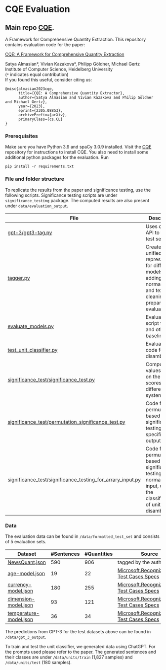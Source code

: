 # CQE Evaluation 
## Main repo [CQE](https://github.com/vivkaz/CQE).

A Framework for Comprehensive Quantity Extraction. This repository contains evaluation code for the paper:

[CQE: A Framework for Comprehensive Quantity Extraction
](https://arxiv.org/pdf/2305.08853v1.pdf)
 
Satya Almasian*, Vivian Kazakova*, Philipp Göldner, Michael Gertz  
Institute of Computer Science, Heidelberg University  
(`*` indicates equal contribution)  
If you found this useful, consider citing us:
```
@misc{almasian2023cqe,
      title={CQE: A Comprehensive Quantity Extractor}, 
      author={Satya Almasian and Vivian Kazakova and Philip Göldner and Michael Gertz},
      year={2023},
      eprint={2305.08853},
      archivePrefix={arXiv},
      primaryClass={cs.CL}
}
```
### Prerequisites
Make sure you have Python 3.9 and spaCy 3.0.9 installed. 
Visit the [CQE](https://github.com/vivkaz/CQE) repository for instructions to install CQE. 
You also need to install some additional python packages for the evaluation. Run
```
pip install -r requirements.txt
```

### File and folder structure
To replicate the results from the paper and significance testing, use the following scripts.
Significance testing scripts are under `significance_testing` package.
The computed results are also present under `data/evaluation_output`.

| File                                                                                                    | Description                                                                                                                 |
|---------------------------------------------------------------------------------------------------------|-----------------------------------------------------------------------------------------------------------------------------|
| [gpt-3/gpt3-tag.py](gpt-3/gpt3-tag.py)                                              | Uses open ai API to tag the test set.                                                                                       |
| [tagger.py](tagger.py)                                                             | Creates a unified representation for different models, by adding normalization and text cleaning to prepare for evaluation. |
| [evaluate_models.py](evaluate_models.py)                                           | Evaluation script for CQE and other baselines                                                                               |
| [test_unit_classifier.py](test_unit_classifier.py)                                | Evaluation code for unit disambiguator                                                                                      |                                        |
| [significance_test/significance_test.py](evaluation/significance_test.py)                                      | Computing P values based on the F1 scores for different systems.                                                            |
| [significance_test/permutation_significance_test.py](significance_test/permutation_significance_test.py)              | Code for permutation based significance testing for the specific output of CQE                                              |                       |
| [significance_test/significance_testing_for_arrary_input.py](significance_test/significance_testing_for_arrary_input.py) | Code for permutation based significance testing for normal  array input, used for the classification of unit disambiguator  |                                        |


### Data
The evaluation data can be found in `/data/formatted_test_set` and consists of 5 evaluation sets. 

| Dataset                                         | #Sentences | #Quantities | Source                                                                                                                                                      |
|-------------------------------------------------|------------|-------------|-------------------------------------------------------------------------------------------------------------------------------------------------------------
| [NewsQuant.json](data/NewsQuant.json)           | 590        | 906         | tagged by the authors                                                                                                                                       |
| [age-model.json](data/age-model.json)           | 19         | 22          | [Microsoft.Recognizers.Text Test Cases Specs](https://github.com/microsoft/Recognizers-Text/blob/master/Specs/NumberWithUnit/English/AgeModel.json)         |
| [currency-model.json](data/currency-model.json) | 180        | 255         | [Microsoft.Recognizers.Text Test Cases Specs](https://github.com/microsoft/Recognizers-Text/blob/master/Specs/NumberWithUnit/English/CurrencyModel.json)    |
| [dimension-model.json](data/dimension-model.json) | 93         | 121         | [Microsoft.Recognizers.Text Test Cases Specs](https://github.com/microsoft/Recognizers-Text/blob/master/Specs/NumberWithUnit/English/DimensionModel.json)   |
| [temperature-model.json](data/recognizers-text/temperature-model.json) | 36         | 34          | [Microsoft.Recognizers.Text Test Cases Specs](https://github.com/microsoft/Recognizers-Text/blob/master/Specs/NumberWithUnit/English/TemperatureModel.json) |

The predictions from GPT-3 for the test datasets above can be found in  `/data/gpt_3_output`.

To train and test the unit classifier, we generated data using ChatGPT. For the prompts used please refer to the paper.
The generated sentences and their classes are under `/data/units/train` (1,827 samples) and `/data/units/test` (180 samples).

